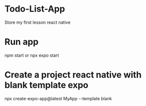 # Todo-List-App
Store my first lesson react native
# Run app
npm start or npx expo start
# Create a project react native with blank template expo
npx create-expo-app@latest MyApp --template blank
